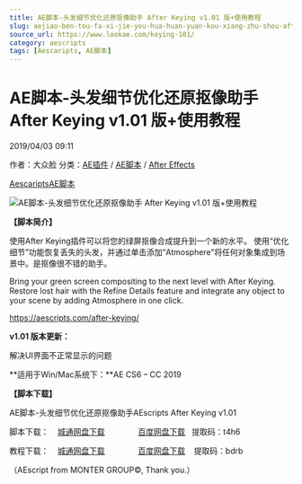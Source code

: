 ```yaml
---
title: AE脚本-头发细节优化还原抠像助手 After Keying v1.01 版+使用教程
slug: aejiao-ben-tou-fa-xi-jie-you-hua-huan-yuan-kou-xiang-zhu-shou-after-keying-v1-01-ban-shi-yong-jiao-cheng
source_url: https://www.lookae.com/keying-101/
category: aescripts
tags: [Aescaripts, AE脚本]
---
```

# AE脚本-头发细节优化还原抠像助手 After Keying v1.01 版+使用教程

2019/04/03 09:11

作者：大众脸
分类：[AE插件](https://www.lookae.com/after-effects/aechajian/) / [AE脚本](https://www.lookae.com/after-effects/aescripts/) / [After Effects](https://www.lookae.com/after-effects/)

[Aescaripts](https://www.lookae.com/tag/aescaripts/)[AE脚本](https://www.lookae.com/tag/ae%e8%84%9a%e6%9c%ac/)

![AE脚本-头发细节优化还原抠像助手 After Keying v1.01 版+使用教程](https://www.lookae.com/wp-content/uploads/2019/01/After-Keying.jpg "AE脚本-头发细节优化还原抠像助手 After Keying v1.01 版+使用教程-LookAE.com")

**【脚本简介】**

使用After Keying插件可以将您的绿屏抠像合成提升到一个新的水平。 使用“优化细节”功能恢复丢失的头发，并通过单击添加“Atmosphere”将任何对象集成到场景中。是抠像很不错的助手。

Bring your green screen compositing to the next level with After Keying. Restore lost hair with the Refine Details feature and integrate any object to your scene by adding Atmosphere in one click.

https://aescripts.com/after-keying/

**v1.01 版本更新：**

解决UI界面不正常显示的问题

**适用于Win/Mac系统下：**AE CS6 – CC 2019

**【脚本下载】**

AE脚本-头发细节优化还原抠像助手AEscripts After Keying v1.01

脚本下载：    [城通网盘下载](https://lookae.ctfile.com/fs/680462-358304052)               [百度网盘下载](https://pan.baidu.com/s/1HsXBYRV5RSalWpllyNIVIg)   提取码：t4h6

教程下载：    [城通网盘下载](https://lookae.ctfile.com/fs/680462-358304157)               [百度网盘下载](https://pan.baidu.com/s/184x4Z4d0BETSPS11eAsOIA)    提取码：bdrb

（AEscript from MONTER GROUP©, Thank you.）
